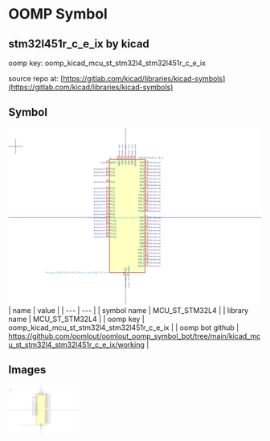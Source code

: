 # OOMP Symbol  
## stm32l451r_c_e_ix  by kicad  
  
oomp key: oomp_kicad_mcu_st_stm32l4_stm32l451r_c_e_ix  
  
source repo at: [https://gitlab.com/kicad/libraries/kicad-symbols](https://gitlab.com/kicad/libraries/kicad-symbols)  
## Symbol  
  
[![working.png](working_600.png)](working.png)  
| name | value | 
| --- | --- | 
| symbol name | MCU_ST_STM32L4 | 
| library name | MCU_ST_STM32L4 | 
| oomp key | oomp_kicad_mcu_st_stm32l4_stm32l451r_c_e_ix | 
| oomp bot github | https://github.com/oomlout/oomlout_oomp_symbol_bot/tree/main/kicad_mcu_st_stm32l4_stm32l451r_c_e_ix/working | 
## Images  
  
[![working.png](working_140.png)](working.png)  
